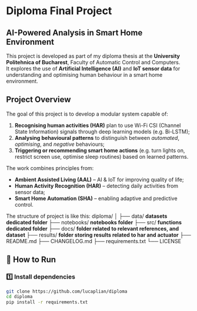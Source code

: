 # Diploma Final Project
## AI-Powered Analysis in Smart Home Environment

This project is developed as part of my diploma thesis at the **University Politehnica of Bucharest**, Faculty of Automatic Control and Computers.  
It explores the use of **Artificial Intelligence (AI)** and **IoT sensor data** for understanding and optimising human behaviour in a smart home environment.

## Project Overview
The goal of this project is to develop a modular system capable of:
1. **Recognising human activities (HAR)** plan to use Wi-Fi CSI (Channel State Information) signals through deep learning models (e.g. Bi-LSTM);
2. **Analysing behavioural patterns** to distinguish between *automated*, *optimising*, and *negative* behaviours;
3. **Triggering or recommending smart home actions** (e.g. turn lights on, restrict screen use, optimise sleep routines) based on learned patterns.




The work combines principles from:
- **Ambient Assisted Living (AAL)** – AI & IoT for improving quality of life;
- **Human Activity Recognition (HAR)** – detecting daily activities from sensor data;
- **Smart Home Automation (SHA)** – enabling adaptive and predictive control.



The structure of project is like this:
diploma/
│
├── data/  **datasets dedicated folder**
├── notebooks/   **notebooks folder**
├── src/  **functions dedicated folder**
├── docs/ **folder related to relevant references, and dataset**
├── results/ **folder storing results related to har and actuator**
├── README.md
├── CHANGELOG.md
├── requirements.txt
└── LICENSE



## 🚀 How to Run

### 1️⃣ Install dependencies
```bash
git clone https://github.com/lucaplian/diploma
cd diploma
pip install -r requirements.txt